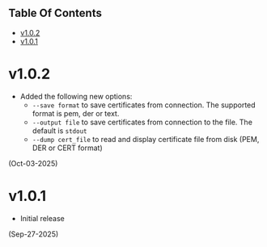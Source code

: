 ## Table Of Contents
- [v1.0.2](#v102)
- [v1.0.1](#v101)

# v1.0.2
- Added the following new options:
    - `--save format` to save certificates from connection. The supported format is pem, der or text.
    - `--output file` to save certificates from connection to the file. The default is `stdout`
    - `--dump cert_file` to read and display certificate file from disk (PEM, DER or CERT format)

(Oct-03-2025)

# v1.0.1

- Initial release

(Sep-27-2025)
